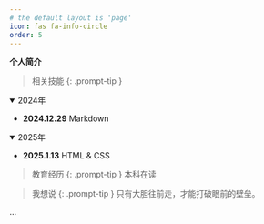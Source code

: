 ```yaml
---
# the default layout is 'page'
icon: fas fa-info-circle
order: 5
---
```


**个人简介**

> 相关技能
{: .prompt-tip }
<details open>
<summary>2024年</summary>
<ul>
  <li><strong>2024.12.29</strong> Markdown</li>
</ul>
</details>
<details open>
<summary>2025年</summary>
<ul>
  <li><strong>2025.1.13</strong> HTML & CSS</li>
</ul>
</details>

> 教育经历
{: .prompt-tip }
本科在读

> 我想说
{: .prompt-tip }
只有大胆往前走，才能打破眼前的壁垒。

…
